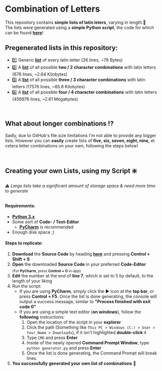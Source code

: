 # Combination of Letters

This repository contains **simple lists of latin leters**, varying in length.📝  
The lists were generated using a **simple Python script**, the code for which can be found [**here**](https://github.com/8e3/combinations/blob/main/generator.py)!

## Pregenerated lists in this repository:
- 1️⃣ Generic [**list**](https://github.com/8e3/combinations/blob/main/lists/1.txt) of every latin letter (26 lines, ~78 Bytes)
- 2️⃣ A [**list**](https://github.com/8e3/combinations/blob/main/lists/2.txt) of all possible **two / 2 character combinations** with latin letters (676 lines, ~2.64 Kilobytes)
- 3️⃣ A [**list**](https://github.com/8e3/combinations/blob/main/lists/3.txt) of all possible **three / 3 character combinations** with latin letters (17576 lines, ~85.8 Kilobytes)
- 4️⃣ A [**list**](https://github.com/8e3/combinations/blob/main/lists/4.txt) of all possible **four / 4 character combinations** with latin letters (456976 lines, ~2.61 Megabytes)
<br>

## What about longer combinations ⁉️

Sadly, due to GitHub's file size limitations I'm not able to provide any bigger lists. However you can **easily** create lists of **five, six, seven, eight, nine,** et cetera letter combinations on your own, following the steps below!

<br>

## Creating your own Lists, using my Script ❇️
###### ⚠️ Large lists take a significant amount of storage space & need more time to generate

#### Requirements:
- [**Python 3.x**](https://www.python.org/downloads/)
- Some sort of **Code- / Text-Editor**
  - [**PyCharm**](https://www.jetbrains.com/de-de/pycharm/) is recommended
- Enough disk space ;)

#### Steps to replicate:
1. **Download** the **Source Code** by heading [**here**](https://github.com/8e3/combinations/blob/main/generator.py) and pressing **Control + Shift + S**
2. **Open** the downloaded **Source Code** in your preferred **Code-Editor** <br> <sub>(For **PyCharm**, press **Control + O** in-app)</sub>
3. **Edit** the number at the end of **line 7**, which is set to 5 by default, to the length of your liking
4. Run the script:
   - If you are using **PyCharm**, simply click the ▶️ icon at the **top bar**, or press **Control + F5**. Once the list is done generating, the console will output a success message, similar to **"Process finished with exit code 0"**
   - If you are using a simple text editor (**on windows**), follow the **following** instructions:
       1. Open the location of the script in your **explorer**
       2. Click the path (Something like `This PC > Windows (C:) > User > Your_Name > Downloads`), if it isn't highlighted **double-click** it
       3. Type `CMD` and press **Enter**
       4. Inside of the newly opened **Command Prompt Window**, type `python generator.py` and press **Enter**
       5. Once the list is done generating, the Command Prompt will break lines.
5. **You successfully generated your own list of combinations** 🎉

